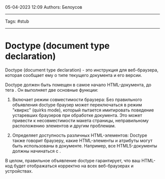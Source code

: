05-04-2023
12:09
Authors: Белоусов
***
Tags: #stub 
***
# Doctype (document type declaration)


Doctype (document type declaration) - это инструкция для веб-браузера, которая сообщает ему о типе текущего документа и его версии.

Doctype должен быть помещен в самое начало HTML-документа, до тега . Он выполняет две основные функции:

1.  Включает режим совместимости браузера: Без правильного объявления doctype браузер может переключаться в режим "квиркс" (quirks mode), который пытается имитировать поведение устаревших браузеров при обработке документа. Это может привести к несовместимости макета страницы, неправильному расположению элементов и другим проблемам.
    
2.  Определяет доступность различных HTML-элементов: Doctype также говорит браузеру, какие HTML-элементы и атрибуты могут быть использованы в документе. Например, все HTML5-документы должны начинаться с .
    

В целом, правильное объявление doctype гарантирует, что ваш HTML-код будет отображаться корректно на всех веб-браузерах и устройствах.
